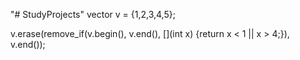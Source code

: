 "# StudyProjects" 
vector<int> v = {1,2,3,4,5};

 v.erase(remove_if(v.begin(), v.end(), [](int x) {return x < 1 || x > 4;}), v.end());